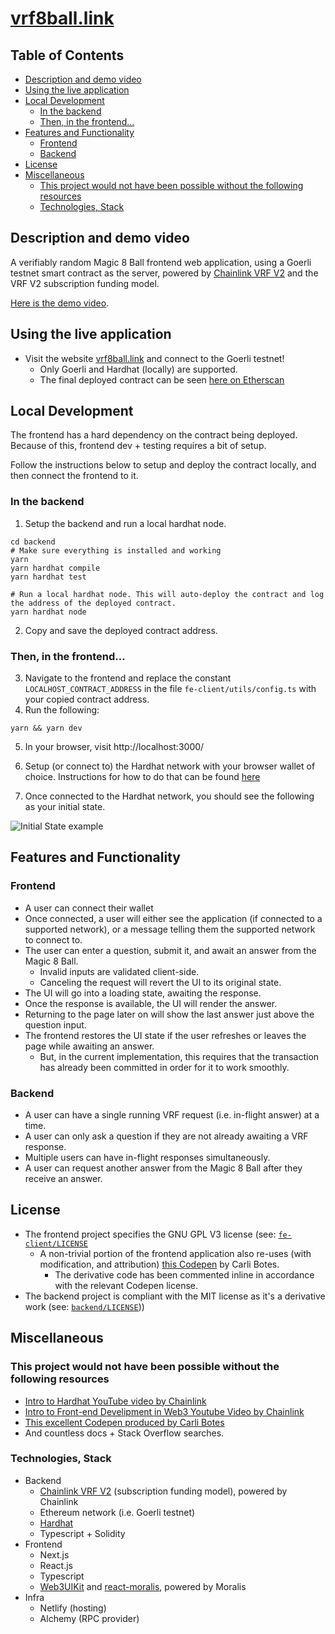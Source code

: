 # [vrf8ball.link](https://www.vrf8ball.link/)

## Table of Contents

- [Description and demo video](#description-and-demo-video)
- [Using the live application](#using-the-live-application)
- [Local Development](#local-development)
  - [In the backend](#in-the-backend)
  - [Then, in the frontend...](#then-in-the-frontend)
- [Features and Functionality](#features-and-functionality)
  - [Frontend](#frontend)
  - [Backend](#backend)
- [License](#license)
- [Miscellaneous](#miscellaneous)
  - [This project would not have been possible without the following resources](#this-project-would-not-have-been-possible-without-the-following-resources)
  - [Technologies, Stack](#technologies-stack)

## Description and demo video

A verifiably random Magic 8 Ball frontend web application, using a Goerli testnet smart contract as the server, powered by [Chainlink VRF V2](https://docs.chain.link/vrf/v2/introduction) and the VRF V2 subscription funding model.

[Here is the demo video](https://www.youtube.com/watch?v=Ncgz0rHIhnM).

## Using the live application

- Visit the website [vrf8ball.link](https://www.vrf8ball.link) and connect to the Goerli testnet!
  - Only Goerli and Hardhat (locally) are supported.
  - The final deployed contract can be seen [here on Etherscan](https://goerli.etherscan.io/address/0x4CaBae97ed6501DbAf6Bd7265D77c7EB86c332BB) 

## Local Development

The frontend has a hard dependency on the contract being deployed. Because of this, frontend dev + testing requires a bit of setup.

Follow the instructions below to setup and deploy the contract locally, and then connect the frontend to it.

### In the backend

1. Setup the backend and run a local hardhat node.

```
cd backend
# Make sure everything is installed and working
yarn
yarn hardhat compile
yarn hardhat test

# Run a local hardhat node. This will auto-deploy the contract and log the address of the deployed contract.
yarn hardhat node
```

2. Copy and save the deployed contract address.

### Then, in the frontend...

3. Navigate to the frontend and replace the constant `LOCALHOST_CONTRACT_ADDRESS` in the file `fe-client/utils/config.ts` with your copied contract address.
4. Run the following:

```
yarn && yarn dev
```

5. In your browser, visit http://localhost:3000/

6. Setup (or connect to) the Hardhat network with your browser wallet of choice. Instructions for how to do that can be found [here](https://support.chainstack.com/hc/en-us/articles/4408642503449-Using-MetaMask-with-a-Hardhat-node)

7. Once connected to the Hardhat network, you should see the following as your initial state.

![Initial State example](https://user-images.githubusercontent.com/12632889/202300723-5c644e11-29ef-4eef-9b15-30f6f4fbc4a3.png "Initial state example")

## Features and Functionality

### Frontend

- A user can connect their wallet
- Once connected, a user will either see the application (if connected to a supported network), or a message telling them the supported network to connect to.
- The user can enter a question, submit it, and await an answer from the Magic 8 Ball.
  - Invalid inputs are validated client-side.
  - Canceling the request will revert the UI to its original state.
- The UI will go into a loading state, awaiting the response.
- Once the response is available, the UI will render the answer.
- Returning to the page later on will show the last answer just above the question input.
- The frontend restores the UI state if the user refreshes or leaves the page while awaiting an answer.
  - But, in the current implementation, this requires that the transaction has already been committed in order for it to work smoothly.

### Backend

- A user can have a single running VRF request (i.e. in-flight answer) at a time.
- A user can only ask a question if they are not already awaiting a VRF response.
- Multiple users can have in-flight responses simultaneously.
- A user can request another answer from the Magic 8 Ball after they receive an answer.

## License

- The frontend project specifies the GNU GPL V3 license (see: [`fe-client/LICENSE`](https://github.com/jhhb/vrf8ball.link/blob/1861ab6364331f7498647de11e20ec129b6a84ef/fe-client/LICENSE)
  - A non-trivial portion of the frontend application also re-uses (with modification, and attribution) [this Codepen](https://codepen.io/CarliBotes/pen/vMYLdq?html-preprocessor=slim) by Carli Botes.
    - The derivative code has been commented inline in accordance with the relevant Codepen license.
- The backend project is compliant with the MIT license as it's a derivative work (see: [`backend/LICENSE`](https://github.com/jhhb/vrf8ball.link/blob/1861ab6364331f7498647de11e20ec129b6a84ef/backend/LICENSE)))

## Miscellaneous

### This project would not have been possible without the following resources

- [Intro to Hardhat YouTube video by Chainlink](https://www.youtube.com/watch?v=gThHQ4Jdff4)
- [Intro to Front-end Develipment in Web3 Youtube Video by Chainlink](https://www.youtube.com/watch?v=_aQxlQTzfpk)
- [This excellent Codepen produced by Carli Botes](https://codepen.io/CarliBotes/pen/vMYLdq?html-preprocessor=slim)
- And countless docs + Stack Overflow searches.

### Technologies, Stack

- Backend
  - [Chainlink VRF V2](https://docs.chain.link/vrf/v2/introduction) (subscription funding model), powered by Chainlink
  - Ethereum network (i.e. Goerli testnet)
  - [Hardhat](https://hardhat.org/)
  - Typescript + Solidity
- Frontend
  - Next.js
  - React.js
  - Typescript
  - [Web3UIKit](https://github.com/web3ui/web3uikit) and [react-moralis](https://github.com/MoralisWeb3/react-moralis), powered by Moralis
- Infra
  - Netlify (hosting)
  - Alchemy (RPC provider)
